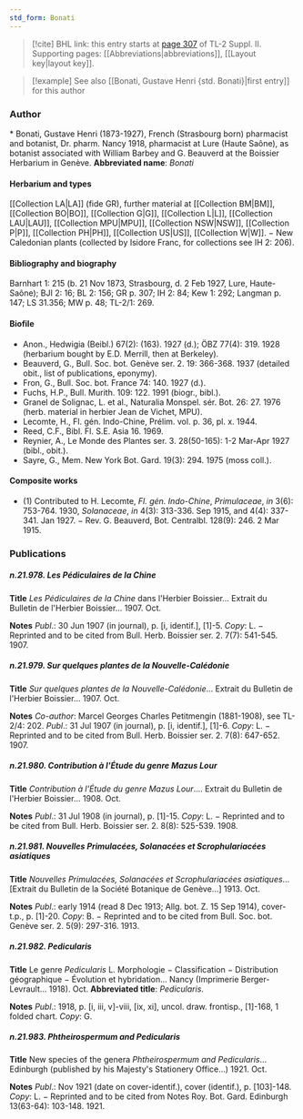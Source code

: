 ```yaml
---
std_form: Bonati
---
```


> [!cite] BHL link: this entry starts at [page 307](https://www.biodiversitylibrary.org/page/33265504) of TL-2 Suppl. II.
> Supporting pages: [[Abbreviations|abbreviations]], [[Layout key|layout key]].

> [!example] See also [[Bonati, Gustave Henri {std. Bonati}|first entry]] for this author

### Author

\* Bonati, Gustave Henri (1873-1927), French (Strasbourg born) pharmacist and botanist, Dr. pharm. Nancy 1918, pharmacist at Lure (Haute Saône), as botanist associated with William Barbey and G. Beauverd at the Boissier Herbarium in Genève. 
**Abbreviated name**: *Bonati*

#### Herbarium and types

[[Collection LA|LA]] (fide GR), further material at [[Collection BM|BM]], [[Collection BO|BO]], [[Collection G|G]], [[Collection L|L]], [[Collection LAU|LAU]], [[Collection MPU|MPU]], [[Collection NSW|NSW]], [[Collection P|P]], [[Collection PH|PH]], [[Collection US|US]], [[Collection W|W]]. − New Caledonian plants (collected by Isidore Franc, for collections see IH 2: 206).

#### Bibliography and biography

Barnhart 1: 215 (b. 21 Nov 1873, Strasbourg, d. 2 Feb 1927, Lure, Haute-Saône); BJI 2: 16; BL 2: 156; GR p. 307; IH 2: 84; Kew 1: 292; Langman p. 147; LS 31.356; MW p. 48; TL-2/1: 269.

#### Biofile

- Anon., Hedwigia (Beibl.) 67(2): (163). 1927 (d.); ÖBZ 77(4): 319. 1928 (herbarium bought by E.D. Merrill, then at Berkeley).
- Beauverd, G., Bull. Soc. bot. Genève ser. 2. 19: 366-368. 1937 (detailed obit., list of publications, eponymy).
- Fron, G., Bull. Soc. bot. France 74: 140. 1927 (d.).
- Fuchs, H.P., Bull. Murith. 109: 122. 1991 (biogr., bibl.).
- Granel de Solignac, L. et al., Naturalia Monspel. sér. Bot. 26: 27. 1976 (herb. material in herbier Jean de Vichet, MPU).
- Lecomte, H., Fl. gén. Indo-Chine, Prélim. vol. p. 36, pl. x. 1944.
- Reed, C.F., Bibl. Fl. S.E. Asia 16. 1969.
- Reynier, A., Le Monde des Plantes ser. 3. 28(50-165): 1-2 Mar-Apr 1927 (bibl., obit.).
- Sayre, G., Mem. New York Bot. Gard. 19(3): 294. 1975 (moss coll.).

#### Composite works

- (1) Contributed to H. Lecomte, *Fl. gén. Indo-Chine*, *Primulaceae*, *in* 3(6): 753-764. 1930, *Solanaceae*, *in* 4(3): 313-336. Sep 1915, and 4(4): 337-341. Jan 1927. − Rev. G. Beauverd, Bot. Centralbl. 128(9): 246. 2 Mar 1915.

### Publications

##### n.21.978. Les Pédiculaires de la Chine

**Title**
*Les Pédiculaires de la Chine* dans l'Herbier Boissier... Extrait du Bulletin de l'Herbier Boissier... 1907. Oct.

**Notes**
*Publ*.: 30 Jun 1907 (in journal), p. \[i, identif.\], \[1\]-5. *Copy*: L. − Reprinted and to be cited from Bull. Herb. Boissier ser. 2. 7(7): 541-545. 1907.

##### n.21.979. Sur quelques plantes de la Nouvelle-Calédonie

**Title**
*Sur quelques plantes de la Nouvelle-Calédonie*... Extrait du Bulletin de l'Herbier Boissier... 1907. Oct.

**Notes**
*Co-author*: Marcel Georges Charles Petitmengin (1881-1908), see TL-2/4: 202.
*Publ*.: 31 Jul 1907 (in journal), p. \[i, identif.\], \[1\]-6. *Copy*: L. − Reprinted and to be cited from Bull. Herb. Boissier ser. 2. 7(8): 647-652. 1907.

##### n.21.980. Contribution à l'Étude du genre Mazus Lour

**Title**
*Contribution à l'Étude du genre Mazus Lour*.... Extrait du Bulletin de l'Herbier Boissier... 1908. Oct.

**Notes**
*Publ*.: 31 Jul 1908 (in journal), p. \[1\]-15. *Copy*: L. − Reprinted and to be cited from Bull. Herb. Boissier ser. 2. 8(8): 525-539. 1908.

##### n.21.981. Nouvelles Primulacées, Solanacées et Scrophulariacées asiatiques

**Title**
*Nouvelles Primulacées, Solanacées et Scrophulariacées asiatiques*... \[Extrait du Bulletin de la Société Botanique de Genève...\] 1913. Oct.

**Notes**
*Publ*.: early 1914 (read 8 Dec 1913; Allg. bot. Z. 15 Sep 1914), cover-t.p., p. \[1\]-20. *Copy*: B. − Reprinted and to be cited from Bull. Soc. bot. Genève ser. 2. 5(9): 297-316. 1913.

##### n.21.982. Pedicularis

**Title**
Le genre *Pedicularis* L. Morphologie − Classification − Distribution géographique − Évolution et hybridation... Nancy (Imprimerie Berger-Levrault... 1918). Oct.
**Abbreviated title**: *Pedicularis*.

**Notes**
*Publ*.: 1918, p. \[i, iii, v\]-viii, \[ix, xi\], uncol. draw. frontisp., \[1\]-168, 1 folded chart. *Copy*: G.

##### n.21.983. Phtheirospermum and Pedicularis

**Title**
New species of the genera *Phtheirospermum and Pedicularis*... Edinburgh (published by his Majesty's Stationery Office...) 1921. Oct.

**Notes**
*Publ*.: Nov 1921 (date on cover-identif.), cover (identif.), p. \[103\]-148. *Copy*: L. − Reprinted and to be cited from Notes Roy. Bot. Gard. Edinburgh 13(63-64): 103-148. 1921.

